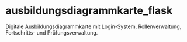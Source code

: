 # ausbildungsdiagrammkarte_flask
Digitale Ausbildungsdiagrammkarte mit Login-System, Rollenverwaltung, Fortschritts- und Prüfungsverwaltung.
